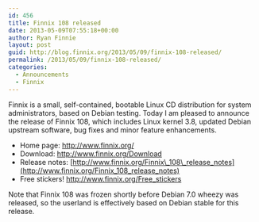 ```yaml
---
id: 456
title: Finnix 108 released
date: 2013-05-09T07:55:18+00:00
author: Ryan Finnie
layout: post
guid: http://blog.finnix.org/2013/05/09/finnix-108-released/
permalink: /2013/05/09/finnix-108-released/
categories:
  - Announcements
  - Finnix
---
```

Finnix is a small, self-contained, bootable Linux CD distribution for system administrators, based on Debian testing. Today I am pleased to announce the release of Finnix 108, which includes Linux kernel 3.8, updated Debian upstream software, bug fixes and minor feature enhancements.

  * Home page: <http://www.finnix.org/>
  * Download: <http://www.finnix.org/Download>
  * Release notes: [http://www.finnix.org/Finnix\_108\_release_notes](http://www.finnix.org/Finnix_108_release_notes)
  * Free stickers! <http://www.finnix.org/Free_stickers>

Note that Finnix 108 was frozen shortly before Debian 7.0 wheezy was released, so the userland is effectively based on Debian stable for this release.
